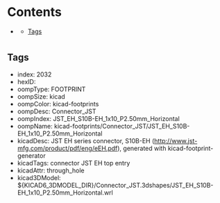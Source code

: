 



Contents
========

* [](#)
	* [Tags](#tags)

# 

## Tags

- index: 2032
- hexID: 
- oompType: FOOTPRINT
- oompSize: kicad
- oompColor: kicad-footprints
- oompDesc: Connector_JST
- oompIndex: JST_EH_S10B-EH_1x10_P2.50mm_Horizontal
- oompName: kicad-footprints/Connector_JST/JST_EH_S10B-EH_1x10_P2.50mm_Horizontal
- kicadDesc: JST EH series connector, S10B-EH (http://www.jst-mfg.com/product/pdf/eng/eEH.pdf), generated with kicad-footprint-generator
- kicadTags: connector JST EH top entry
- kicadAttr: through_hole
- kicad3DModel: ${KICAD6_3DMODEL_DIR}/Connector_JST.3dshapes/JST_EH_S10B-EH_1x10_P2.50mm_Horizontal.wrl
